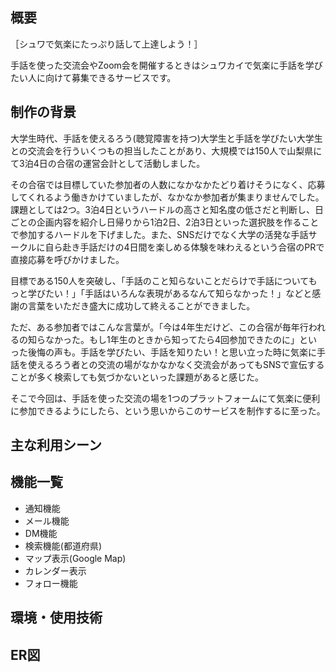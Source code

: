 ## 概要

［シュワで気楽にたっぷり話して上達しよう！］

手話を使った交流会やZoom会を開催するときはシュワカイで気楽に手話を学びたい人に向けて募集できるサービスです。

## 制作の背景

大学生時代、手話を使えるろう(聴覚障害を持つ)大学生と手話を学びたい大学生との交流会を行ういくつもの担当したことがあり、大規模では150人で山梨県にて3泊4日の合宿の運営会計として活動しました。

その合宿では目標していた参加者の人数になかなかたどり着けそうになく、応募してくれるよう働きかけていましたが、なかなか参加者が集まりませんでした。課題としては2つ。3泊4日というハードルの高さと知名度の低さだと判断し、日ごとの企画内容を紹介し日帰りから1泊2日、2泊3日といった選択肢を作ることで参加するハードルを下げました。また、SNSだけでなく大学の活発な手話サークルに自ら赴き手話だけの4日間を楽しめる体験を味わえるという合宿のPRで直接応募を呼びかけました。

目標である150人を突破し、「手話のこと知らないことだらけで手話についてもっと学びたい！」「手話はいろんな表現があるなんて知らなかった！」などと感謝の言葉をいただき盛大に成功して終えることができました。

ただ、ある参加者ではこんな言葉が。「今は4年生だけど、この合宿が毎年行われるの知らなかった。もし1年生のときから知ってたら4回参加できたのに」といった後悔の声も。手話を学びたい、手話を知りたい！と思い立った時に気楽に手話を使えるろう者との交流の場がなかなかなく交流会があってもSNSで宣伝することが多く検索しても気づかないといった課題があると感じた。

そこで今回は、手話を使った交流の場を1つのプラットフォームにて気楽に便利に参加できるようにしたら、という思いからこのサービスを制作するに至った。

## 主な利用シーン

## 機能一覧

- 通知機能
- メール機能
- DM機能
- 検索機能(都道府県)
- マップ表示(Google Map)
- カレンダー表示
- フォロー機能

## 環境・使用技術

## ER図
